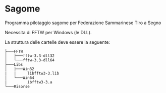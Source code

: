# Sagome
Programma pilotaggio sagome per Federazione Sammarinese Tiro a Segno

Necessita di FFTW per Windows (le DLL).

La struttura delle cartelle deve essere la seguente:

```
├───FFTW
│   ├───fftw-3.3-dll32
│   └───fftw-3.3-dll64
├───Libs
│   ├───Win32
|   |     libfftw3-3.lib
│   └───Win64
|         ibfftw3-3.a
└───Risorse
```

